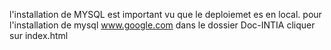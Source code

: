 l'installation de MYSQL est important vu que le deploiemet es en local.
pour l'installation de mysql www.google.com
dans le dossier Doc-INTIA cliquer sur index.html
